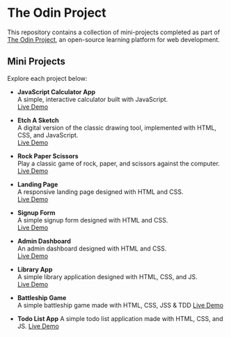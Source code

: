# The Odin Project

This repository contains a collection of mini-projects completed as part of [The Odin Project](https://www.theodinproject.com/), an open-source learning platform for web development.

## Mini Projects

Explore each project below:

- **JavaScript Calculator App**  
  A simple, interactive calculator built with JavaScript.  
  [Live Demo](https://evansachie.github.io/js-calculator/)

- **Etch A Sketch**  
  A digital version of the classic drawing tool, implemented with HTML, CSS, and JavaScript.  
  [Live Demo](https://evansachie.github.io/Etch-A-Sketch/)

- **Rock Paper Scissors**  
  Play a classic game of rock, paper, and scissors against the computer.  
  [Live Demo](https://evansachie.github.io/rock-paper-scissors/)

- **Landing Page**  
  A responsive landing page designed with HTML and CSS.  
  [Live Demo](https://the-odin-project-iota.vercel.app/)

- **Signup Form**  
  A simple signup form designed with HTML and CSS.  
  [Live Demo](https://top-signup.netlify.app/)

- **Admin Dashboard**  
  An admin dashboard designed with HTML and CSS.  
  [Live Demo](https://admin-dashboard-mu-sand-49.vercel.app/)

- **Library App**  
A simple library application designed with HTML, CSS, and JS.  
[Live Demo](https://library-app-ochre-two.vercel.app/)

- **Battleship Game**  
A simple battleship game made with HTML, CSS, JSS & TDD
[Live Demo](https://battleship-game-sigma.vercel.app/)

- **Todo List App**
A simple todo list application made with HTML, CSS, and JS.
[Live Demo](https://todo-list-umber-zeta-12.vercel.app/)